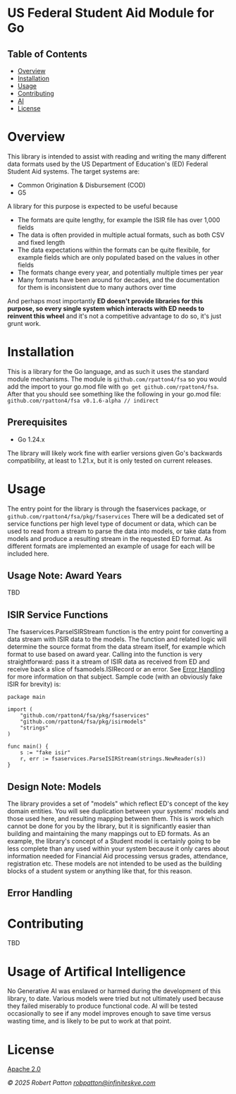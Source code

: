 # US Federal Student Aid Module for Go
## Table of Contents
- [Overview](#overview)
- [Installation](#installation)
- [Usage](#usage)
- [Contributing](#contributing)
- [AI](#usage-of-artifical-intelligence)
- [License](#license)

# Overview
This library is intended to assist with reading and writing the many different data formats
used by the US Department of Education's (ED) Federal Student Aid systems.  The target systems are:
- Common Origination & Disbursement (COD)
- G5

A library for this purpose is expected to be useful because

- The formats are quite lengthy, for example the ISIR file has over 1,000 fields
- The data is often provided in multiple actual formats, such as both CSV and fixed length
- The data expectations within the formats can be quite flexibile, for example fields which are only populated based on the values in other fields
- The formats change every year, and potentially multiple times per year
- Many formats have been around for decades, and the documentation for them is inconsistent due to many authors over time

And perhaps most importantly **ED doesn't provide libraries for this purpose, so every single system which interacts with ED needs to reinvent this wheel**
and it's not a competitive advantage to do so, it's just grunt work.



# Installation
This is a library for the Go language, and as such it uses the standard module mechanisms.
The module is `github.com/rpatton4/fsa` so you would add the import to your go.mod file
with `go get github.com/rpatton4/fsa`. After that you should see something like the
following in your go.mod file: `github.com/rpatton4/fsa v0.1.6-alpha // indirect`

## Prerequisites
- Go 1.24.x

The library will likely work fine with earlier versions given Go's backwards compatibility, at least to 1.21.x,
but it is only tested on current releases.

# Usage
The entry point for the library is through the fsaservices package, or `github.com/rpatton4/fsa/pkg/fsaservices`
There will be a dedicated set of service functions per high level type of document or data, which can be used to
read from a stream to parse the data into models, or take data from models and produce a resulting stream
in the requested ED format. As different formats are implemented an example of usage for each
will be included here.

## Usage Note: Award Years
TBD

## ISIR Service Functions
The fsaservices.ParseISIRStream function is the entry point for converting a data stream with ISIR data
to the models.  The function and related logic will determine the source format from the data
stream itself, for example which format to use based on award year. Calling into the function is
very straightforward: pass it a stream of ISIR data as received from ED and receive back a slice
of fsamodels.ISIRecord or an error. See [Error Handling](##error-handling) for more information on that
subject. Sample code (with an obviously fake ISIR for brevity) is:
```aiignore
package main

import (
    "github.com/rpatton4/fsa/pkg/fsaservices"
	"github.com/rpatton4/fsa/pkg/isirmodels"
	"strings"
)

func main() {
    s := "fake isir"
    r, err := fsaservices.ParseISIRStream(strings.NewReader(s))
}
```

## Design Note: Models
The library provides a set of "models" which reflect ED's concept of the key domain entities.
You will see duplication between your systems' models and those used here, and
resulting mapping between them. This is work which cannot be done for you by the library,
but it is significantly easier than building and maintaining the many mappings out to ED formats.
As an example, the library's concept of a Student model is certainly going to be less complete than
any used within your system because it only cares about information needed for Financial Aid processing versus grades,
attendance, registration etc. These models are not intended to be used as the building blocks
of a student system or anything like that, for this reason.

## Error Handling

# Contributing
TBD

# Usage of Artifical Intelligence
No Generative AI was enslaved or harmed during the development of this library, to date.
Various models were tried but not ultimately used because they failed miserably to produce
functional code. AI will be tested occasionally to see if any model improves enough to save time versus
wasting time, and is likely to be put to work at that point.


# License
[Apache 2.0](https://www.apache.org/licenses/LICENSE-2.0)

*© 2025 Robert Patton robpatton@infiniteskye.com*
